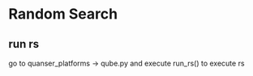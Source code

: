 # Random Search

## run rs
go to quanser_platforms -> qube.py and execute run_rs()
to execute rs

  